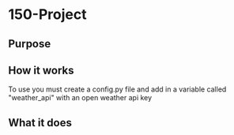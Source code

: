 # 150-Project

## Purpose

## How it works
To use you must create a config.py file and add in a variable called "weather_api" with an open weather api key
## What it does
